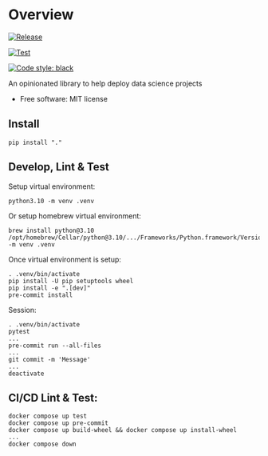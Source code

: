 # Overview

[![Release](https://github.com/pennsignals/dsdk/actions/workflows/release.yml/badge.svg)](https://github.com/pennsignals/dsdk/actions/workflows/release.yml)

[![Test](https://github.com/pennsignals/dsdk/actions/workflows/test.yml/badge.svg)](https://github.com/pennsignals/dsdk/actions/workflows/test.yml)

[![Code style: black](https://img.shields.io/badge/code%20style-black-000000.svg)](https://github.com/psf/black)

An opinionated library to help deploy data science projects

- Free software: MIT license

## Install

    pip install "."

## Develop, Lint & Test

Setup virtual environment:

    python3.10 -m venv .venv

Or setup homebrew virtual environment:

    brew install python@3.10
    /opt/homebrew/Cellar/python@3.10/.../Frameworks/Python.framework/Versions/Current/bin/python@3.10 -m venv .venv

Once virtual environment is setup:

    . .venv/bin/activate
    pip install -U pip setuptools wheel
    pip install -e ".[dev]"
    pre-commit install

Session:

    . .venv/bin/activate
    pytest
    ...
    pre-commit run --all-files
    ...
    git commit -m 'Message'
    ...
    deactivate

## CI/CD Lint & Test:

    docker compose up test
    docker compose up pre-commit
    docker compose up build-wheel && docker compose up install-wheel
    ...
    docker compose down

